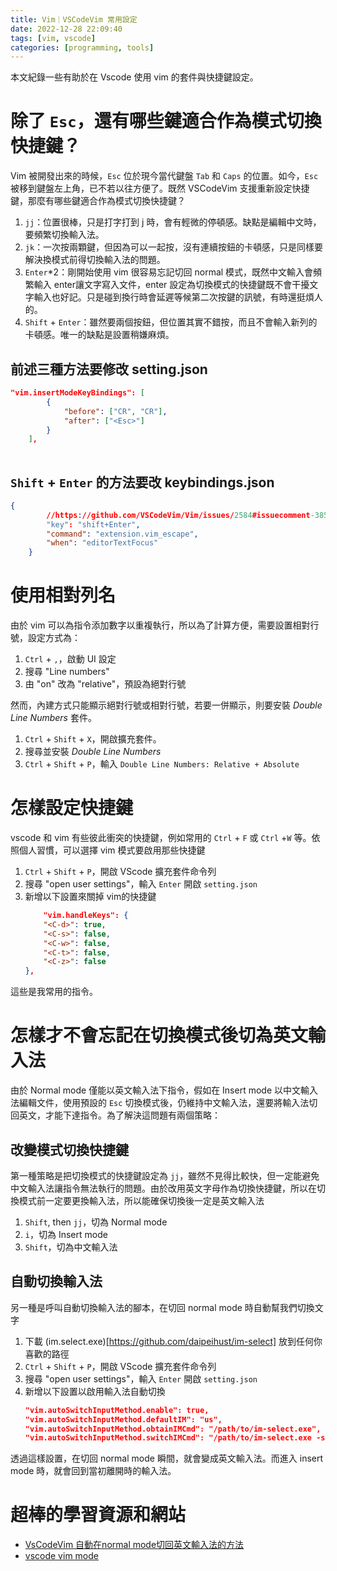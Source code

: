 ```yaml
---
title: Vim｜VSCodeVim 常用設定
date: 2022-12-28 22:09:40
tags: [vim, vscode] 
categories: [programming, tools]
---
```


本文紀錄一些有助於在 Vscode 使用 vim 的套件與快捷鍵設定。

<!--more-->
# 除了 `Esc`，還有哪些鍵適合作為模式切換快捷鍵？
Vim 被開發出來的時候，`Esc` 位於現今當代鍵盤 `Tab` 和 `Caps` 的位置。如今，`Esc` 被移到鍵盤左上角，已不若以往方便了。既然 VSCodeVim 支援重新設定快捷鍵，那麼有哪些鍵適合作為模式切換快捷鍵？

1. `jj`：位置很棒，只是打字打到 j 時，會有輕微的停頓感。缺點是編輯中文時，要頻繁切換輸入法。
2. `jk`：一次按兩顆鍵，但因為可以一起按，沒有連續按鈕的卡頓感，只是同樣要解決換模式前得切換輸入法的問題。
3. `Enter`*2：剛開始使用 vim 很容易忘記切回 normal 模式，既然中文輸入會頻繁輸入 enter讓文字寫入文件，enter 設定為切換模式的快捷鍵既不會干擾文字輸入也好記。只是碰到換行時會延遲等候第二次按鍵的訊號，有時還挺煩人的。
4. `Shift` + `Enter`：雖然要兩個按鈕，但位置其實不錯按，而且不會輸入新列的卡頓感。唯一的缺點是設置稍嫌麻煩。

## 前述三種方法要修改 setting.json
```json
"vim.insertModeKeyBindings": [
        {
            "before": ["CR", "CR"],
            "after": ["<Esc>"]
        }
    ],
    

```

## `Shift` + `Enter` 的方法要改 keybindings.json
```json
{
        //https://github.com/VSCodeVim/Vim/issues/2584#issuecomment-385561286
        "key": "shift+Enter",
        "command": "extension.vim_escape",
        "when": "editorTextFocus"
    }
```

# 使用相對列名
由於 vim 可以為指令添加數字以重複執行，所以為了計算方便，需要設置相對行號，設定方式為：
1. `Ctrl` + `,`，啟動 UI 設定
2. 搜尋 "Line numbers" 
3. 由 "on" 改為 "relative"，預設為絕對行號

然而，內建方式只能顯示絕對行號或相對行號，若要一併顯示，則要安裝 *Double Line Numbers* 套件。
1. `Ctrl` + `Shift` + `X`，開啟擴充套件。
2. 搜尋並安裝 *Double Line Numbers* 
3. `Ctrl` + `Shift` + `P`，輸入 `Double Line Numbers: Relative + Absolute`


# 怎樣設定快捷鍵
vscode 和 vim 有些彼此衝突的快捷鍵，例如常用的 `Ctrl` + `F` 或 `Ctrl` +`W` 等。依照個人習慣，可以選擇 vim 模式要啟用那些快捷鍵
1. `Ctrl` + `Shift` + `P`，開啟 VScode 擴充套件命令列
2. 搜尋 "open user settings"，輸入 `Enter` 開啟 `setting.json`
3. 新增以下設置來關掉 vim的快捷鍵
    ```json
        "vim.handleKeys": {
        "<C-d>": true,
        "<C-s>": false,
        "<C-w>": false,
        "<C-t>": false,
        "<C-z>": false
    },
    ```
這些是我常用的指令。

# 怎樣才不會忘記在切換模式後切為英文輸入法

由於 Normal mode 僅能以英文輸入法下指令，假如在 Insert mode 以中文輸入法編輯文件，使用預設的 `Esc` 切換模式後，仍維持中文輸入法，還要將輸入法切回英文，才能下達指令。為了解決這問題有兩個策略：

## 改變模式切換快捷鍵
第一種策略是把切換模式的快捷鍵設定為 `jj`，雖然不見得比較快，但一定能避免中文輸入法讓指令無法執行的問題。由於改用英文字母作為切換快捷鍵，所以在切換模式前一定要更換輸入法，所以能確保切換後一定是英文輸入法

1. `Shift`, then `jj`，切為 Normal mode
2. `i`，切為 Insert mode
3. `Shift`，切為中文輸入法

## 自動切換輸入法
另一種是呼叫自動切換輸入法的腳本，在切回 normal mode 時自動幫我們切換文字
1. 下載 (im.select.exe)[https://github.com/daipeihust/im-select] 放到任何你喜歡的路徑
2. `Ctrl` + `Shift` + `P`，開啟 VScode 擴充套件命令列
3. 搜尋 "open user settings"，輸入 `Enter` 開啟 `setting.json`
4. 新增以下設置以啟用輸入法自動切換
    ```json
    "vim.autoSwitchInputMethod.enable": true,
    "vim.autoSwitchInputMethod.defaultIM": "us",
    "vim.autoSwitchInputMethod.obtainIMCmd": "/path/to/im-select.exe",
    "vim.autoSwitchInputMethod.switchIMCmd": "/path/to/im-select.exe -s {im}"
    ```

透過這樣設置，在切回 normal mode 瞬間，就會變成英文輸入法。而進入 insert mode 時，就會回到當初離開時的輸入法。

# 超棒的學習資源和網站
- [VsCodeVim 自動在normal mode切回英文輸入法的方法](https://ithelp.ithome.com.tw/articles/10291847)
- [vscode vim mode](https://www.blog.lasai.com.tw/2020/07/05/vscode-vim-mode/)
